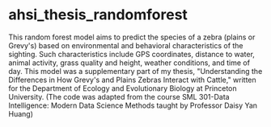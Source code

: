 # ahsi_thesis_randomforest
This random forest model aims to predict the species of a zebra (plains or Grevy's) based on environmental and behavioral characteristics of the sighting. Such characteristics include GPS coordinates, distance to water, animal activity, grass quality and height, weather conditions, and time of day. This model was a supplementary part of my thesis, "Understanding the Differences in How Grevy's and Plains Zebras Interact with Cattle," written for the Department of Ecology and Evolutionary Biology at Princeton University. (The code was adapted from the course SML 301-Data Intelligence: Modern Data Science Methods taught by Professor Daisy Yan Huang)
